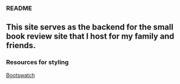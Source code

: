 ### README
This site serves as the backend for the small book review site that I host for my family and friends.
---  

### Resources for styling
[Bootswatch](https://bootswatch.com/sketchy/)

